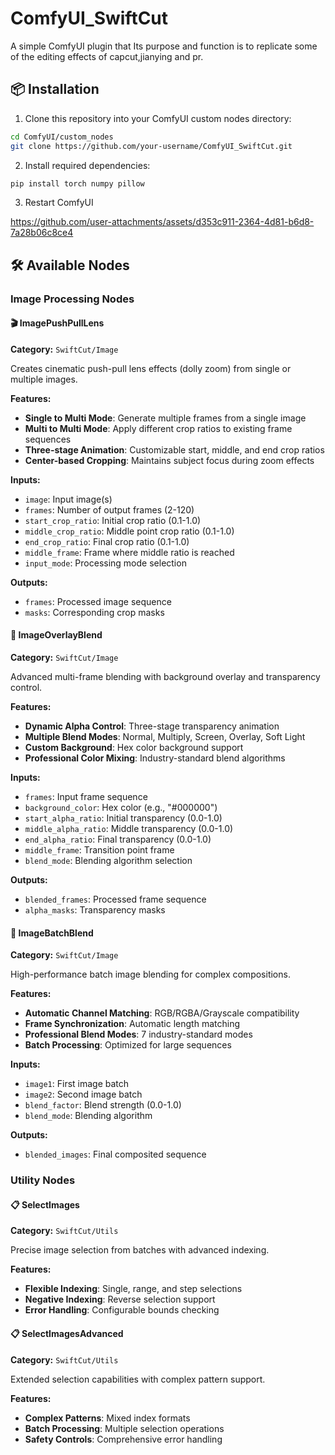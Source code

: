 # ComfyUI_SwiftCut

A simple ComfyUI plugin that Its purpose and function is to replicate some of the editing effects of capcut,jianying and pr.

## 📦 Installation

1. Clone this repository into your ComfyUI custom nodes directory:
```bash
cd ComfyUI/custom_nodes
git clone https://github.com/your-username/ComfyUI_SwiftCut.git
```

2. Install required dependencies:
```bash
pip install torch numpy pillow
```

3. Restart ComfyUI



https://github.com/user-attachments/assets/d353c911-2364-4d81-b6d8-7a28b06c8ce4



## 🛠️ Available Nodes

### Image Processing Nodes

#### 🎬 ImagePushPullLens
**Category:** `SwiftCut/Image`

Creates cinematic push-pull lens effects (dolly zoom) from single or multiple images.

**Features:**
- **Single to Multi Mode**: Generate multiple frames from a single image
- **Multi to Multi Mode**: Apply different crop ratios to existing frame sequences
- **Three-stage Animation**: Customizable start, middle, and end crop ratios
- **Center-based Cropping**: Maintains subject focus during zoom effects

**Inputs:**
- `image`: Input image(s)
- `frames`: Number of output frames (2-120)
- `start_crop_ratio`: Initial crop ratio (0.1-1.0)
- `middle_crop_ratio`: Middle point crop ratio (0.1-1.0)
- `end_crop_ratio`: Final crop ratio (0.1-1.0)
- `middle_frame`: Frame where middle ratio is reached
- `input_mode`: Processing mode selection

**Outputs:**
- `frames`: Processed image sequence
- `masks`: Corresponding crop masks

#### 🎨 ImageOverlayBlend
**Category:** `SwiftCut/Image`

Advanced multi-frame blending with background overlay and transparency control.

**Features:**
- **Dynamic Alpha Control**: Three-stage transparency animation
- **Multiple Blend Modes**: Normal, Multiply, Screen, Overlay, Soft Light
- **Custom Background**: Hex color background support
- **Professional Color Mixing**: Industry-standard blend algorithms

**Inputs:**
- `frames`: Input frame sequence
- `background_color`: Hex color (e.g., "#000000")
- `start_alpha_ratio`: Initial transparency (0.0-1.0)
- `middle_alpha_ratio`: Middle transparency (0.0-1.0)
- `end_alpha_ratio`: Final transparency (0.0-1.0)
- `middle_frame`: Transition point frame
- `blend_mode`: Blending algorithm selection

**Outputs:**
- `blended_frames`: Processed frame sequence
- `alpha_masks`: Transparency masks

#### 🔀 ImageBatchBlend
**Category:** `SwiftCut/Image`

High-performance batch image blending for complex compositions.

**Features:**
- **Automatic Channel Matching**: RGB/RGBA/Grayscale compatibility
- **Frame Synchronization**: Automatic length matching
- **Professional Blend Modes**: 7 industry-standard modes
- **Batch Processing**: Optimized for large sequences

**Inputs:**
- `image1`: First image batch
- `image2`: Second image batch
- `blend_factor`: Blend strength (0.0-1.0)
- `blend_mode`: Blending algorithm

**Outputs:**
- `blended_images`: Final composited sequence

### Utility Nodes

#### 📋 SelectImages
**Category:** `SwiftCut/Utils`

Precise image selection from batches with advanced indexing.

**Features:**
- **Flexible Indexing**: Single, range, and step selections
- **Negative Indexing**: Reverse selection support
- **Error Handling**: Configurable bounds checking

#### 📋 SelectImagesAdvanced
**Category:** `SwiftCut/Utils`

Extended selection capabilities with complex pattern support.

**Features:**
- **Complex Patterns**: Mixed index formats
- **Batch Processing**: Multiple selection operations
- **Safety Controls**: Comprehensive error handling




